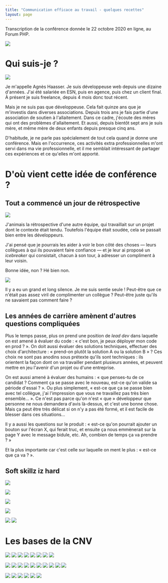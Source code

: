 ```yaml
---
title: "Communication efficace au travail - quelques recettes"
layout: page
---
```


<style>
p img:only-child {
margin: 0 auto;
}
</style>

Transcription de la conférence donnée le 22 octobre 2020 en ligne, au Forum PHP.

![](cet/01.jpg)

# Qui suis-je ?

![](cet/02.jpg)

Je m'appelle Agnès Haasser. Je suis développeuse web depuis une dizaine d'années. J'ai été salariée en ESN, puis en agence, puis chez un client final. À présent je suis freelance, depuis 4 mois donc tout récent.

Mais je ne suis pas que développeuse. Cela fait quinze ans que je m'investis dans diverses associations. Depuis trois ans je fais partie d'une association de soutien à l'allaitement. Dans ce cadre, j'écoute des mères qui ont des problèmes d'allaitement. Et aussi, depuis bientôt sept ans je suis mère, et même mère de deux enfants depuis presque cinq ans.

D'habitude, je ne parle pas spécialement de tout cela quand je donne une conférence. Mais en l'occurrence, ces activités extra professionnelles m'ont servi dans ma vie professionnelle, et il me semblait intéressant de partager ces expériences et ce qu'elles m'ont apporté.

# D'où vient cette idée de conférence ?

## Tout a commencé un jour de rétrospective

![](cet/03.jpg)

J'animais la rétrospective d'une autre équipe, qui travaillait sur un projet dont le contexte était tendu. Toutefois l'équipe était soudée, cela se passait bien entre les développeurs.

J'ai pensé que je pourrais les aider à voir le bon côté des choses — leurs collègues à qui ils pouvaient faire confiance — et je leur ai proposé un *icebreaker* qui consistait, chacun à son tour, à adresser un compliment à leur voisin.

Bonne idée, non ? Hé bien non.

![](cet/04.jpg)

Il y a eu un grand et long silence. Je me suis sentie seule ! Peut-être que ce n'était pas assez viril de complimenter un collègue ? Peut-être juste qu'ils ne savaient pas comment faire ?

## Les années de carrière amènent d'autres questions compliquées

Plus le temps passe, plus on prend une position de *lead dev* dans laquelle on est amené à évaluer du code : « c'est bon, je peux déployer mon code en prod ? ». On doit aussi évaluer des solutions techniques, effectuer des choix d'architecture : « prend-on plutôt la solution A ou la solution B » ? Ces choix ne sont pas anodins sous prétexte qu'ils sont techniques : ils orientent la façon dont on va travailler pendant plusieurs années, et peuvent mettre en jeu l'avenir d'un projet ou d'une entreprise.

On est aussi amené à évaluer des humains : « que penses-tu de ce candidat ? Comment ça se passe avec le nouveau, est-ce qu'on valide sa période d'essai ? ». Ou plus simplement, « est-ce que ça se passe bien avec tel collègue, j'ai l'impression que vous ne travaillez pas très bien ensemble… ». Ce n'est pas parce qu'on n'est « que » développeur que personne ne nous demandera d'avis là-dessus, et c'est une bonne chose. Mais ça peut être très délicat si on n'y a pas été formé, et il est facile de blesser dans ces situations…

Il y a aussi les questions sur le produit : « est-ce qu'on pourrait ajouter un bouton sur l'écran X, qui ferait truc, et ensuite ça nous emmènerait sur la page Y avec le message bidule, etc. Ah, combien de temps ça va prendre ? »

Et la plus importante car c'est celle sur laquelle on ment le plus : « est-ce que ça va ? ».

## Soft skillz iz hard

![](cet/06.jpg)

![](cet/07.jpg)

![](cet/08.jpg)

![](cet/09.jpg)

![](cet/10.jpg)
![](cet/11.jpg)

# Les bases de la CNV

![](cet/12.jpg)
![](cet/13.jpg)
![](cet/14.jpg)
![](cet/15.jpg)
![](cet/16.jpg)
![](cet/17.jpg)
![](cet/18.jpg)
![](cet/19.jpg)

![](cet/20.jpg)
![](cet/21.jpg)
![](cet/22.jpg)
![](cet/23.jpg)
![](cet/24.jpg)
![](cet/25.jpg)
![](cet/26.jpg)
![](cet/27.jpg)
![](cet/28.jpg)
![](cet/29.jpg)

![](cet/30.jpg)
![](cet/31.jpg)
![](cet/32.jpg)
![](cet/33.jpg)
![](cet/34.jpg)
![](cet/35.jpg)